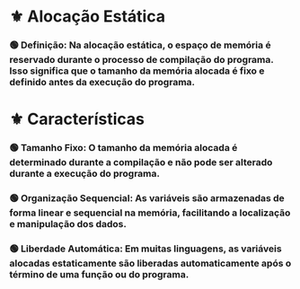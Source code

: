 # ⚜️ **Alocação Estática**

### 🟢 **Definição:**  Na alocação estática, o espaço de memória é reservado durante o processo de compilação do programa. Isso significa que o tamanho da memória alocada é fixo e definido antes da execução do programa.

# ⚜️ **Características**

### 🟢 **Tamanho Fixo:** O tamanho da memória alocada é determinado durante a compilação e não pode ser alterado durante a execução do programa.

### 🟢 **Organização Sequencial:** As variáveis são armazenadas de forma linear e sequencial na memória, facilitando a localização e manipulação dos dados.

### 🟢 **Liberdade Automática:** Em muitas linguagens, as variáveis alocadas estaticamente são liberadas automaticamente após o término de uma função ou do programa.
